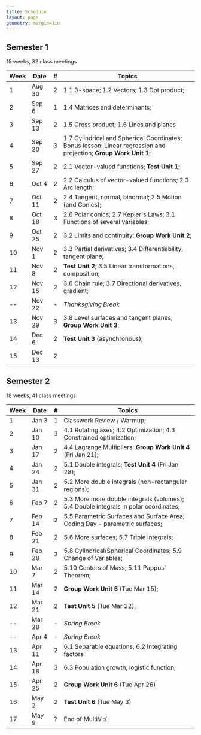 ```yaml
---
title: Schedule
layout: page
geometry: margin=1in
---
```


## Semester 1 

15 weeks, 32 class meetings

|Week|Date  |#|Topics|
|----|------|-|------|
|1   |Aug 30|2|1.1 3-space; 1.2 Vectors; 1.3 Dot product; |
|2   |Sep 6 |1|1.4 Matrices and determinants;  |
|3   |Sep 13|2|1.5 Cross product; 1.6 Lines and planes|
|4   |Sep 20|3|1.7 Cylindrical and Spherical Coordinates; Bonus lesson: Linear regression and projection; __Group Work Unit 1__; |
|5   |Sep 27|2|2.1 Vector-valued functions; __Test Unit 1__;|
|6   |Oct 4 |2|2.2 Calculus of vector-valued functions; 2.3 Arc length; |
|7   |Oct 11|2|2.4 Tangent, normal, binormal; 2.5 Motion (and Conics); |
|8   |Oct 18|3|2.6 Polar conics; 2.7 Kepler's Laws; 3.1 Functions of several variables; |
|9   |Oct 25|2|3.2 Limits and continuity; __Group Work Unit 2__; |
|10  |Nov 1 |2|3.3 Partial derivatives; 3.4 Differentiability, tangent plane;|
|11  |Nov 8 |2|__Test Unit 2__; 3.5 Linear transformations, composition; |
|12  |Nov 15|2|3.6 Chain rule; 3.7 Directional derivatives, gradient; |
|--  |Nov 22|-|_Thanksgiving Break_|
|13  |Nov 29|3|3.8 Level surfaces and tangent planes; __Group Work Unit 3__;  |
|14  |Dec 6 |2|__Test Unit 3__ (asynchronous); |
|15  |Dec 13|2||

## Semester 2

18 weeks, 41 class meetings

|Week|Date  |#|Topics|
|----|------|-|----------------------------------------|
|1   |Jan 3 |1|Classwork Review / Warmup; |
|2   |Jan 10|3|4.1 Rotating axes; 4.2 Optimization; 4.3 Constrained optimization;|
|3   |Jan 17|2|4.4 Lagrange Multipliers; __Group Work Unit 4__ (Fri Jan 21);|
|4   |Jan 24|2|5.1 Double integrals; __Test Unit 4__ (Fri Jan 28); |
|5   |Jan 31|2|5.2 More double integrals (non-rectangular regions); |
|6   |Feb 7 |2|5.3 More more double integrals (volumes); 5.4 Double integrals in polar coordinates;|
|7   |Feb 14|2|5.5 Parametric Surfaces and Surface Area; Coding Day - parametric surfaces; |
|8   |Feb 21|2|5.6 More surfaces; 5.7 Triple integrals; |
|9   |Feb 28|3|5.8 Cylindrical/Spherical Coordinates; 5.9 Change of Variables;|
|10  |Mar 7 |2|5.10 Centers of Mass; 5.11 Pappus' Theorem; |
|11  |Mar 14|2|__Group Work Unit 5__ (Tue Mar 15);|
|12  |Mar 21|2|__Test Unit 5__ (Tue Mar 22);|
|--  |Mar 28|-|_Spring Break_|
|--  |Apr 4 |-|_Spring Break_|
|13  |Apr 11|2|6.1 Separable equations; 6.2 Integrating factors|
|14  |Apr 18|3|6.3 Population growth, logistic function;|
|15  |Apr 25|2|__Group Work Unit 6__ (Tue Apr 26)|
|16  |May 2 |2|__Test Unit 6__ (Tue May 3)|
|17  |May 9 |?|End of MultiV :(|

